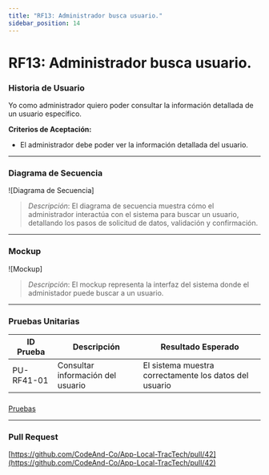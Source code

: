 ```yaml
---
title: "RF13: Administrador busca usuario."  
sidebar_position: 14
---
```


# RF13: Administrador busca usuario.

### Historia de Usuario

Yo como administrador quiero poder consultar la información detallada de un usuario específico.

  **Criterios de Aceptación:**
  - El administrador debe poder ver la información detallada del usuario.

---

### Diagrama de Secuencia

![Diagrama de Secuencia] 

> *Descripción*: El diagrama de secuencia muestra cómo el administrador interactúa con el sistema para buscar un usuario, detallando los pasos de solicitud de datos, validación y confirmación.

---

### Mockup

![Mockup]

> *Descripción*: El mockup representa la interfaz del sistema donde el administador puede buscar a un usuario.

---

### Pruebas Unitarias 
| ID Prueba | Descripción | Resultado Esperado |
|-----------|-------------|--------------------|
|PU-RF41-01|Consultar información del usuario|El sistema muestra correctamente los datos del usuario|

###
[Pruebas](https://docs.google.com/spreadsheets/d/1W-JW32dTsfI22-Yl5LydMhiu-oXHH_xo3hWvK6FHeLw/edit?gid=1804527035#gid=1804527035)

---

### Pull Request
[https://github.com/CodeAnd-Co/App-Local-TracTech/pull/42](https://github.com/CodeAnd-Co/App-Local-TracTech/pull/42)